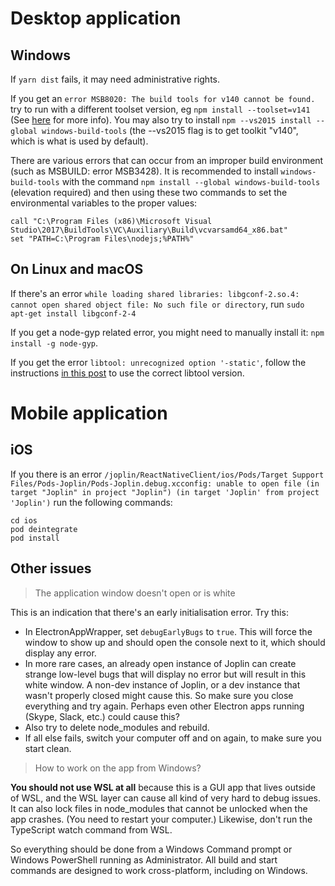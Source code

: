 # Desktop application

## Windows

If `yarn dist` fails, it may need administrative rights.

If you get an `error MSB8020: The build tools for v140 cannot be found.` try to run with a different toolset version, eg `npm install --toolset=v141` (See [here](https://github.com/mapbox/node-sqlite3/issues/1124) for more info). You may also try to install `npm --vs2015 install --global windows-build-tools` (the --vs2015 flag is to get toolkit "v140", which is what is used by default).

There are various errors that can occur from an improper build environment (such as MSBUILD: error MSB3428). It is recommended to install `windows-build-tools` with the command `npm install --global windows-build-tools` (elevation required) and then using these two commands to set the environmental variables to the proper values:

```batch
call "C:\Program Files (x86)\Microsoft Visual Studio\2017\BuildTools\VC\Auxiliary\Build\vcvarsamd64_x86.bat" 
set "PATH=C:\Program Files\nodejs;%PATH%"
```

## On Linux and macOS

If there's an error `while loading shared libraries: libgconf-2.so.4: cannot open shared object file: No such file or directory`, run `sudo apt-get install libgconf-2-4`

If you get a node-gyp related error, you might need to manually install it: `npm install -g node-gyp`.

If you get the error `libtool: unrecognized option '-static'`, follow the instructions [in this post](https://stackoverflow.com/a/38552393/561309) to use the correct libtool version.

# Mobile application

## iOS

If you there is an error `/joplin/ReactNativeClient/ios/Pods/Target Support Files/Pods-Joplin/Pods-Joplin.debug.xcconfig: unable to open file (in target "Joplin" in project "Joplin") (in target 'Joplin' from project 'Joplin')` run the following commands:

    cd ios
    pod deintegrate
    pod install

## Other issues

> The application window doesn't open or is white

This is an indication that there's an early initialisation error. Try this:

- In ElectronAppWrapper, set `debugEarlyBugs` to `true`. This will force the window to show up and should open the console next to it, which should display any error.
- In more rare cases, an already open instance of Joplin can create strange low-level bugs that will display no error but will result in this white window. A non-dev instance of Joplin, or a dev instance that wasn't properly closed might cause this. So make sure you close everything and try again. Perhaps even other Electron apps running (Skype, Slack, etc.) could cause this?
- Also try to delete node_modules and rebuild.
- If all else fails, switch your computer off and on again, to make sure you start clean.

> How to work on the app from Windows?

**You should not use WSL at all** because this is a GUI app that lives outside of WSL, and the WSL layer can cause all kind of very hard to debug issues. It can also lock files in node_modules that cannot be unlocked when the app crashes. (You need to restart your computer.) Likewise, don't run the TypeScript watch command from WSL.

So everything should be done from a Windows Command prompt or Windows PowerShell running as Administrator. All build and start commands are designed to work cross-platform, including on Windows.
